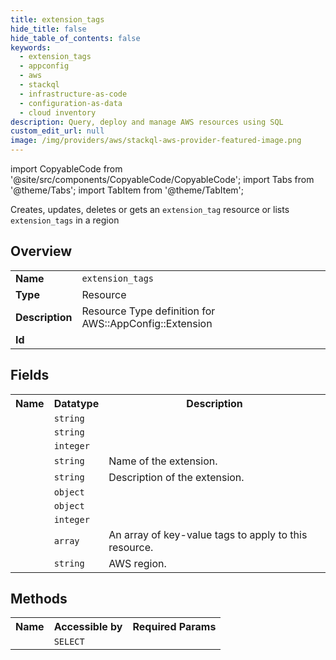 ```yaml
---
title: extension_tags
hide_title: false
hide_table_of_contents: false
keywords:
  - extension_tags
  - appconfig
  - aws
  - stackql
  - infrastructure-as-code
  - configuration-as-data
  - cloud inventory
description: Query, deploy and manage AWS resources using SQL
custom_edit_url: null
image: /img/providers/aws/stackql-aws-provider-featured-image.png
---
```


import CopyableCode from '@site/src/components/CopyableCode/CopyableCode';
import Tabs from '@theme/Tabs';
import TabItem from '@theme/TabItem';

Creates, updates, deletes or gets an <code>extension_tag</code> resource or lists <code>extension_tags</code> in a region

## Overview
<table><tbody>
<tr><td><b>Name</b></td><td><code>extension_tags</code></td></tr>
<tr><td><b>Type</b></td><td>Resource</td></tr>
<tr><td><b>Description</b></td><td>Resource Type definition for AWS::AppConfig::Extension</td></tr>
<tr><td><b>Id</b></td><td><CopyableCode code="aws.appconfig.extension_tags" /></td></tr>
</tbody></table>

## Fields
<table><tbody><tr><th>Name</th><th>Datatype</th><th>Description</th></tr><tr><td><CopyableCode code="id" /></td><td><code>string</code></td><td></td></tr>
<tr><td><CopyableCode code="arn" /></td><td><code>string</code></td><td></td></tr>
<tr><td><CopyableCode code="version_number" /></td><td><code>integer</code></td><td></td></tr>
<tr><td><CopyableCode code="name" /></td><td><code>string</code></td><td>Name of the extension.</td></tr>
<tr><td><CopyableCode code="description" /></td><td><code>string</code></td><td>Description of the extension.</td></tr>
<tr><td><CopyableCode code="actions" /></td><td><code>object</code></td><td></td></tr>
<tr><td><CopyableCode code="parameters" /></td><td><code>object</code></td><td></td></tr>
<tr><td><CopyableCode code="latest_version_number" /></td><td><code>integer</code></td><td></td></tr>
<tr><td><CopyableCode code="tags" /></td><td><code>array</code></td><td>An array of key-value tags to apply to this resource.</td></tr>
<tr><td><CopyableCode code="region" /></td><td><code>string</code></td><td>AWS region.</td></tr>
</tbody></table>

## Methods

<table><tbody>
  <tr>
    <th>Name</th>
    <th>Accessible by</th>
    <th>Required Params</th>
  </tr>
  <tr>
    <td><CopyableCode code="view" /></td>
    <td><code>SELECT</code></td>
    <td><CopyableCode code="region" /></td>
  </tr>
</tbody></table>








